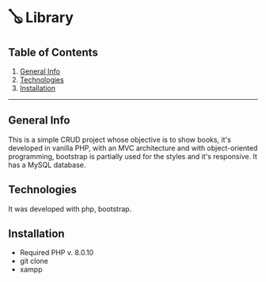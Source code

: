 # 🪕 Library

## Table of Contents

1. [General Info](#general-info)
2. [Technologies](#technologies)
3. [Installation](#installation)

---

## General Info

This is a simple CRUD project whose objective is to show books, it's developed in vanilla PHP, with an MVC architecture and with object-oriented programming, bootstrap is partially used for the styles and it's responsive. It has a MySQL database.

## Technologies

It was developed with php, bootstrap.

## Installation

- Required PHP v. 8.0.10
- git clone <repository>
- xampp
